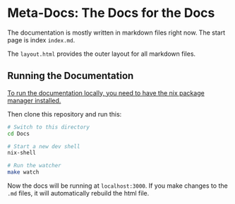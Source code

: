 # Meta-Docs: The Docs for the Docs

The documentation is mostly written in markdown files right now. The start page is index `index.md`.

The `layout.html` provides the outer layout for all markdown files.

## Running the Documentation

[To run the documentation locally, you need to have the nix package manager installed.](https://ihp.digitallyinduced.com/Guide/installation.html#1-dependency-nix-package-manager)

Then clone this repository and run this:

```bash
# Switch to this directory
cd Docs

# Start a new dev shell
nix-shell

# Run the watcher
make watch
```

Now the docs will be running at `localhost:3000`. If you make changes to the `.md` files, it will automatically rebuild the html file.